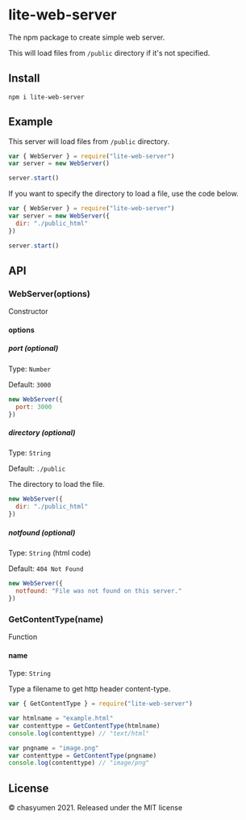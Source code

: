 # lite-web-server

The npm package to create simple web server.

This will load files from `/public` directory if it's not specified.

## Install
```
npm i lite-web-server
```

## Example

This server will load files from `/public` directory.

```js
var { WebServer } = require("lite-web-server")
var server = new WebServer()

server.start()
```

If you want to specify the directory to load a file, use the code below.

```js
var { WebServer } = require("lite-web-server")
var server = new WebServer({
  dir: "./public_html"
})

server.start()
```

## API
### WebServer(options)

Constructor

#### options

##### port (optional)
Type: `Number`

Default: `3000`

```js
new WebServer({
  port: 3000
})
```

##### directory (optional)
Type: `String`

Default: `./public`

The directory to load the file.

```js
new WebServer({
  dir: "./public_html"
})
```

##### notfound (optional)
Type: `String` (html code)

Default: `404 Not Found`

```js
new WebServer({
  notfound: "File was not found on this server."
})
```

### GetContentType(name)

Function

#### name

Type: `String`

Type a filename to get http header content-type.

```js
var { GetContentType } = require("lite-web-server")

var htmlname = "example.html"
var contenttype = GetContentType(htmlname)
console.log(contenttype) // "text/html"

var pngname = "image.png"
var contenttype = GetContentType(pngname)
console.log(contenttype) // "image/png"
```

## License
© chasyumen 2021. Released under the MIT license